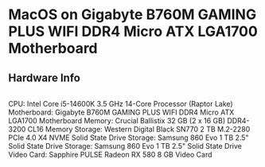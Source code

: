 # MacOS on Gigabyte B760M GAMING PLUS WIFI DDR4 Micro ATX LGA1700 Motherboard

## Hardware Info

```
```
CPU:         Intel Core i5-14600K 3.5 GHz 14-Core Processor (Raptor Lake)
Motherboard: Gigabyte B760M GAMING PLUS WIFI DDR4 Micro ATX LGA1700 Motherboard
Memory:      Crucial Ballistix 32 GB (2 x 16 GB) DDR4-3200 CL16 Memory
Storage:     Western Digital Black SN770 2 TB M.2-2280 PCIe 4.0 X4 NVME Solid State Drive
Storage:     Samsung 860 Evo 1 TB 2.5" Solid State Drive
Storage:     Samsung 860 Evo 1 TB 2.5" Solid State Drive
Video Card:  Sapphire PULSE Radeon RX 580 8 GB Video Card
```

